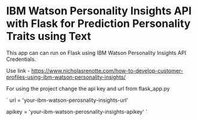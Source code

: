 # IBM Watson Personality Insights API with Flask for Prediction Personality Traits using Text

This app can can run on Flask using IBM Watson Personality Insights API Credentials.

Use link - https://www.nicholasrenotte.com/how-to-develop-customer-profiles-using-ibm-watson-personality-insights/

For using the project change the api key and url from flask_app.py


`
url = 'your-ibm-watson-perosnality-insights-url'

apikey = 'your-ibm-watson-perosnality-insights-apikey'
`
